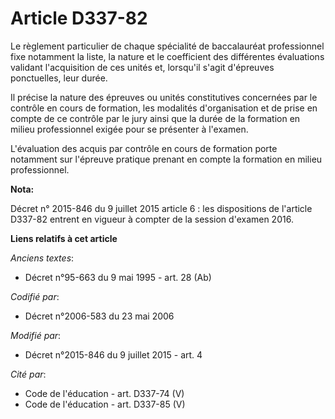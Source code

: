 # Article D337-82

Le règlement particulier de chaque spécialité de baccalauréat professionnel fixe notamment la liste, la nature et le
coefficient des différentes évaluations validant l'acquisition de ces unités et, lorsqu'il s'agit d'épreuves ponctuelles,
leur durée.

Il précise la nature des épreuves ou unités constitutives concernées par le contrôle en cours de formation, les modalités
d'organisation et de prise en compte de ce contrôle par le jury ainsi que la durée de la formation en milieu professionnel
exigée pour se présenter à l'examen. 

L'évaluation des acquis par contrôle en cours de formation porte notamment sur l'épreuve pratique prenant en compte la
formation en milieu professionnel.

**Nota:**

Décret n° 2015-846 du 9 juillet 2015 article 6 : les dispositions de l'article D337-82 entrent en vigueur à compter de la
session d'examen 2016.

**Liens relatifs à cet article**

_Anciens textes_:

  - Décret n°95-663 du 9 mai 1995 - art. 28 (Ab)

_Codifié par_:

  - Décret n°2006-583 du 23 mai 2006

_Modifié par_:

  - Décret n°2015-846 du 9 juillet 2015 - art. 4

_Cité par_:

  - Code de l'éducation - art. D337-74 (V)
  - Code de l'éducation - art. D337-85 (V)
